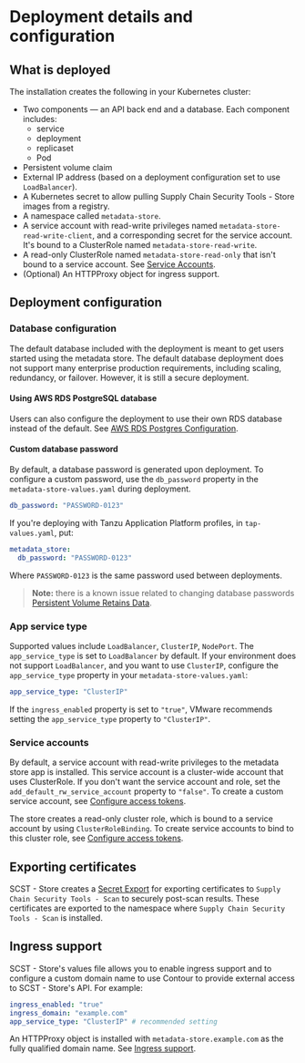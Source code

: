 # Deployment details and configuration

## <a id='what-deploy'></a>What is deployed

The installation creates the following in your Kubernetes cluster:

* Two components — an API back end and a database.
  Each component includes:
    * service
    * deployment
    * replicaset
    * Pod
* Persistent volume claim
* External IP address (based on a deployment configuration set to use `LoadBalancer`).
* A Kubernetes secret to allow pulling Supply Chain Security Tools - Store images from a registry.
* A namespace called `metadata-store`.
* A service account with read-write privileges named `metadata-store-read-write-client`, and a corresponding secret for the service account. It's bound to a ClusterRole named `metadata-store-read-write`.
* A read-only ClusterRole named `metadata-store-read-only` that isn't bound to a service account. See [Service Accounts](#service-accounts).
* (Optional) An HTTPProxy object for ingress support.

## <a id='configuration'></a> Deployment configuration

### <a id="db-config"></a> Database configuration

The default database included with the deployment is meant to get users started using the metadata store. The default database deployment does not support many enterprise production requirements, including scaling, redundancy, or failover. However, it is still a secure deployment.

#### <a id='awsrds-postresdata'></a>Using AWS RDS PostgreSQL database

Users can also configure the deployment to use their own RDS database instead of the default. See [AWS RDS Postgres Configuration](use-aws-rds.md).

#### <a id='cust-data-pass'></a>Custom database password

By default, a database password is generated upon deployment. To configure a custom password, use the `db_password` property in the `metadata-store-values.yaml` during deployment.

```yaml
db_password: "PASSWORD-0123"
```

If you're deploying with Tanzu Application Platform profiles, in `tap-values.yaml`, put:

```yaml
metadata_store:
  db_password: "PASSWORD-0123"
```

Where `PASSWORD-0123` is the same password used between deployments.

>**Note:** there is a known issue related to changing database passwords [Persistent Volume Retains Data](../release-notes.md#store-persistent-volume-retains-data).

### <a id='appserv-type'></a>App service type

Supported values include `LoadBalancer`, `ClusterIP`, `NodePort`. The `app_service_type` is set to `LoadBalancer` by default. If your environment does not support `LoadBalancer`, and you want to use `ClusterIP`, configure the `app_service_type` property in your `metadata-store-values.yaml`:

```yaml
app_service_type: "ClusterIP"
```

If the `ingress_enabled` property is set to `"true"`, VMware recommends setting the `app_service_type` property to `"ClusterIP"`.

### <a id='service-accounts'></a>Service accounts

By default, a service account with read-write privileges to the metadata store app is installed.
This service account is a cluster-wide account that uses ClusterRole.
If you don't want the service account and role, set the `add_default_rw_service_account` property to `"false"`.
To create a custom service account, see [Configure access tokens](create-service-account-access-token.md).

The store creates a read-only cluster role, which is bound to a service account by using `ClusterRoleBinding`. To create service accounts to bind to this cluster role, see [Configure access tokens](create-service-account-access-token.md).

## <a id='export-cert'></a>Exporting certificates

SCST - Store creates a [Secret Export](https://github.com/vmware-tanzu/carvel-secretgen-controller/blob/develop/docs/secret-export.md) for exporting certificates to `Supply Chain Security Tools - Scan` to securely post-scan results. These certificates are exported to the namespace where `Supply Chain Security Tools - Scan` is installed.

## <a id='ingress'></a>Ingress support

SCST - Store's values file allows you to enable ingress support and to configure a custom domain name to use Contour to provide external access to SCST - Store's API. For example:

```yaml
ingress_enabled: "true"
ingress_domain: "example.com"
app_service_type: "ClusterIP" # recommended setting
```

An HTTPProxy object is installed with `metadata-store.example.com` as the fully qualified domain name. See [Ingress support](ingress.hbs.md).
